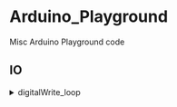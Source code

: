 # Arduino_Playground
Misc Arduino Playground code

## IO
<details>
  <summary>
    digitalWrite_loop
  </summary>
  
  Utilize loops to modify pin states between high and low

  Pins are stored inside of array to simplify access.
  
  Utilization of constants resulted in reduction of file size.
  
  ![](IO/digitalWrite_loop/digialWrite_loop_output_scope.png)

</details>
  
  
